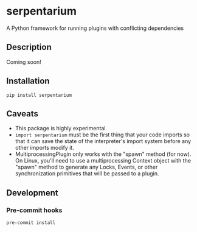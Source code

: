 # serpentarium
A Python framework for running plugins with conflicting dependencies

## Description

Coming soon!

## Installation

`pip install serpentarium`

## Caveats

- This package is highly experimental
- `import serpentarium` must be the first thing that your code imports so that
  it can save the state of the interpreter's import system before any other
  imports modify it.
- MultiprocessingPlugin only works with the "spawn" method (for now). On Linux,
  you'll need to use a multiprocessing Context object with the "spawn" method
  to generate any Locks, Events, or other synchronization primitives that will
  be passed to a plugin.

## Development
### Pre-commit hooks
`pre-commit install`
